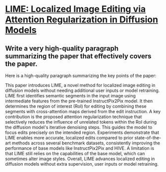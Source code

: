 # [LIME: Localized Image Editing via Attention Regularization in Diffusion   Models](https://arxiv.org/abs/2312.09256)

## Write a very high-quality paragraph summarizing the paper that effectively covers the paper.

 Here is a high-quality paragraph summarizing the key points of the paper:

This paper introduces LIME, a novel method for localized image editing in diffusion models without needing additional user inputs or model retraining. LIME first identifies semantic segments in the input image using intermediate features from the pre-trained InstructPix2Pix model. It then determines the region of interest (RoI) for editing by combining these segments with cross-attention maps derived from the edit instruction. A key contribution is the proposed attention regularization technique that selectively reduces the influence of unrelated tokens within the RoI during the diffusion model's iterative denoising steps. This guides the model to focus edits precisely on the intended region. Experiments demonstrate that LIME enables more accurate, localized edits compared to prior state-of-the-art methods across several benchmark datasets, consistently improving the performance of base models like InstructPix2Pix and HIVE. A limitation is that LIME still relies on the capabilities of the base model, which can sometimes alter image styles. Overall, LIME advances localized editing in diffusion models without extra supervision, user inputs or model retraining.

